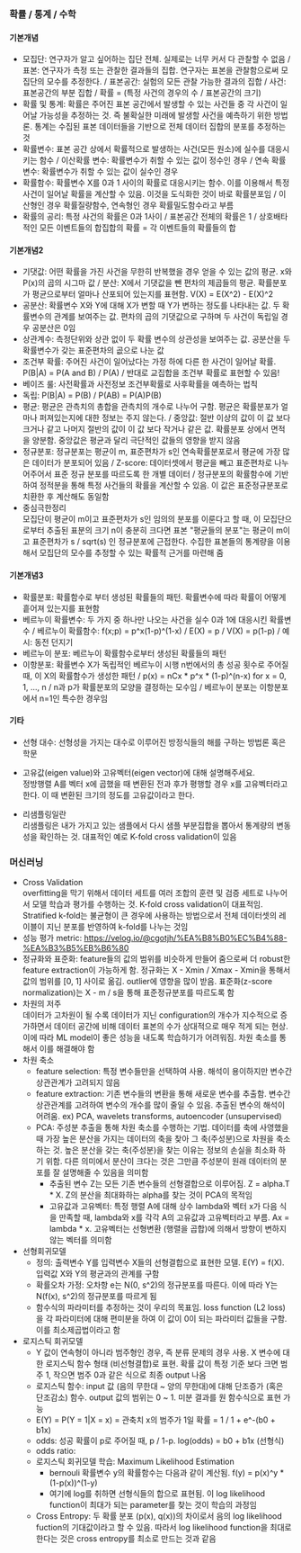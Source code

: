 ### 확률 / 통계 / 수학
#### 기본개념
- 모집단: 연구자가 알고 싶어하는 집단 전체. 실제로는 너무 커서 다 관찰할 수 없음 / 표본: 연구자가 측정 또는 관찰한 결과들의 집합. 연구자는 표본을 관찰함으로써 모집단의 모수를 추정한다. / 표본공간: 실험의 모든 관찰 가능한 결과의 집합 / 사건: 표본공간의 부분 집합 / 확률 = (특정 사건의 경우의 수 / 표본공간의 크기)
- 확률 및 통계: 확률은 주어진 표본 공간에서 발생할 수 있는 사건들 중 각 사건이 일어날 가능성을 추정하는 것. 즉 불확실한 미래에 발생할 사건을 예측하기 위한 방법론. 통계는 수집된 표본 데이터들을 기반으로 전체 데이터 집합의 분포를 추정하는 것
- 확률변수: 표본 공간 상에서 확률적으로 발생하는 사건(모든 원소)에 실수를 대응시키는 함수 / 이산확률 변수: 확률변수가 취할 수 있는 값이 정수인 경우 / 연속 확률 변수: 확률변수가 취할 수 있는 값이 실수인 경우
- 확률함수: 확률변수 X를 0과 1 사이의 확률로 대응시키는 함수. 이를 이용해서 특정 사건이 일어날 확률을 계산할 수 있음. 이것을 도식화한 것이 바로 확률분포임 / 이산형인 경우 확률질량함수, 연속형인 경우 확률밀도함수라고 부름
- 확률의 공리: 특정 사건의 확률은 0과 1사이 / 표본공간 전체의 확률은 1 / 상호배타적인 모든 이벤트들의 합집합의 확률 = 각 이벤트들의 확률들의 합

#### 기본개념2
- 기댓값: 어떤 확률을 가진 사건을 무한히 반복했을 경우 얻을 수 있는 값의 평균. x와 P(x)의 곱의 시그마 값 / 분산: X에서 기댓값을 뺀 편차의 제곱들의 평균. 확률분포가 평균으로부터 얼마나 산포되어 있는지를 표현함. V(X) = E(X^2) - E(X)^2
- 공분산: 확률변수 X와 Y에 대해 X가 변할 때 Y가 변하는 정도를 나타내는 값. 두 확률변수의 관계를 보여주는 값. 편차의 곱의 기댓값으로 구하며 두 사건이 독립일 경우 공분산은 0임
- 상관계수: 측정단위와 상관 없이 두 확률 변수의 상관성을 보여주는 값. 공분산을 두 확률변수가 갖는 표준편차의 곲으로 나눈 값
- 조건부 확률: 주어진 사건이 일어났다는 가정 하에 다른 한 사건이 일어날 확률. P(B|A) = P(A and B) / P(A) / 반대로 교집합을 조건부 확률로 표현할 수 있음!
- 베이즈 룰: 사전확률과 사전정보 조건부확률로 사후확률을 예측하는 법칙
- 독립: P(B|A) = P(B) / P(AB) = P(A)P(B)
- 평균: 평균은 관측치의 총합을 관측치의 개수로 나누어 구함. 평균은 확률분포가 얼마나 퍼져있는지에 대한 정보는 주지 않는다. / 중앙값: 절반 이상의 값이 이 값 보다 크거나 같고 나머지 절반의 값이 이 값 보다 작거나 같은 값. 확률분포 상에서 면적을 양분함. 중앙값은 평균과 달리 극단적인 값들의 영향을 받지 않음
- 정규분포: 정규분포는 평균이 m, 표준편차가 s인 연속확률분포로서 평균에 가장 많은 데이터가 분포되어 있음 / Z-score: 데이터셋에서 평균을 빼고 표준편차로 나누어주어서 표준 정규 분포를 따르도록 한 개별 데이터 / 정규분포의 확률함수에 기반하여 정적분을 통해 특정 사건들의 확률을 계산할 수 있음. 이 값은 표준정규분포로 치환한 후 계산해도 동일함
- 중심극한정리  
모집단이 평균이 m이고 표준편차가 s인 임의의 분포를 이룬다고 할 때, 이 모집단으로부터 추출된 표분의 크기 n이 충분히 크다면 표본 "평균들의 분포"는 평균이 m이고 표준편차가 s / sqrt(s) 인 정규분포에 근접한다. 수집한 표본들의 통계량을 이용해서 모집단의 모수를 추정할 수 있는 확률적 근거를 마련해 줌

#### 기본개념3
- 확률분포: 확률함수로 부터 생성된 확률들의 패턴. 확률변수에 따라 확률이 어떻게 흩어져 있는지를 표현함
- 베르누이 확률변수: 두 가지 중 하나만 나오는 사건을 실수 0과 1에 대응시킨 확률변수 / 베르누이 확률함수: f(x;p) = p^x(1-p)^(1-x) / E(X) = p / V(X) = p(1-p) / 예시: 동전 던지기
- 베르누이 분포: 베르누이 확률함수로부터 생성된 확률들의 패턴
- 이항분포: 확률변수 X가 독립적인 베르누이 시행 n번에서의 총 성공 횟수로 주어질 때, 이 X의 확률함수가 생성한 패턴 / p(x) = nCx * p^x * (1-p)^(n-x) for x = 0, 1, ..., n / n과 p가 확률분포의 모양을 결정하는 모수임 / 베르누이 분포는 이항분포에서 n=1인 특수한 경우임

#### 기타
- 선형 대수: 선형성을 가지는 대수로 이루어진 방정식들의 해를 구하는 방법론 혹은 학문
- 고유값(eigen value)와 고유벡터(eigen vector)에 대해 설명해주세요.  
정방행렬 A를 벡터 x에 곱했을 때 변환된 전과 후가 평행할 경우 x를 고유벡터라고 한다. 이 때 변환된 크기의 정도를 고유값이라고 한다.

- 리샘플링일란  
리샘플링은 내가 가지고 있는 샘플에서 다시 샘플 부분집합을 뽑아서 통계량의 변동성을 확인하는 것. 대표적인 예로 K-fold cross validation이 있음

### 머신러닝
- Cross Validation  
overfitting을 막기 위해서 데이터 세트를 여러 조합의 훈련 및 검증 세트로 나누어서 모델 학습과 평가를 수행하는 것. K-fold cross validation이 대표적임. Stratified k-fold는 불균형이 큰 경우에 사용하는 방법으로서 전체 데이터셋의 레이블이 지닌 분포를 반영하여 k-fold를 나누는 것임
- 성능 평가 metric: https://velog.io/@cgotjh/%EA%B8%B0%EC%B4%88-%EA%B3%B5%EB%B6%80
- 정규화와 표준화: feature들의 값의 범위를 비슷하게 만들어 줌으로써 더 robust한 feature extraction이 가능하게 함. 정규화는 X - Xmin / Xmax - Xmin을 통해서 값의 범위를 [0, 1] 사이로 옮김. outlier에 영향을 많이 받음. 표준화(z-score normalization)는 X - m / s을 통해 표준정규분포를 따르도록 함
- 차원의 저주  
데이터가 고차원이 될 수록 데이터가 지닌 configuration의 개수가 지수적으로 증가하면서 데이터 공간에 비해 데이터 표본의 수가 상대적으로 매우 적게 되는 현상. 이에 따라 ML model이 좋은 성능을 내도록 학습하기가 어려워짐. 차원 축소를 통해서 이를 해결해야 함
- 차원 축소  
  - feature selection: 특정 변수들만을 선택하여 사용. 해석이 용이하지만 변수간 상관관계가 고려되지 않음
  - feature extraction: 기존 변수들의 변환을 통해 새로운 변수를 추출함. 변수간 상관관계를 고려하여 변수의 개수를 많이 줄일 수 있음. 추출된 변수의 해석이 어려움. ex) PCA, wavelets transforms, autoencoder (unsupervised)
  - PCA: 주성분 추출을 통해 차원 축소를 수행하는 기법. 데이터를 축에 사영했을 때 가장 높은 분산을 가지는 데이터의 축을 찾아 그 축(주성분)으로 차원을 축소하는 것. 높은 분산을 갖는 축(주성분)을 찾는 이유는 정보의 손실을 최소화 하기 위함. 다른 의미에서 분산이 크다는 것은 그만큼 주성분이 원래 데이터의 분포를 잘 설명해줄 수 있음을 의미함
    - 추출된 변수 Z는 모든 기존 변수들의 선형결합으로 이루어짐. Z = alpha.T * X. Z의 분산을 최대화하는 alpha를 찾는 것이 PCA의 목적임
    - 고유값과 고유벡터: 특정 행렬 A에 대해 상수 lambda와 벡터 x가 다음 식을 만족할 때, lambda와 x를 각각 A의 고유값과 고유벡터라고 부름. Ax = lambda * x. 고유벡터는 선형변환 (행렬을 곱합)에 의해서 방향이 변하지 않는 벡터를 의미함
- 선형회귀모델
  - 정의: 출력변수 Y를 입력변수 X들의 선형결합으로 표현한 모델. E(Y) = f(X). 입력값 X와 Y의 평균과의 관계를 구함
  - 확률오차 가정: 오차항 e는 N(0, s^2)의 정규분포를 따른다. 이에 따라 Y는 N(f(x), s^2)의 정규분포를 따르게 됨
  - 함수식의 파라미터를 추정하는 것이 우리의 목표임. loss function (L2 loss)을 각 파라미터에 대해 편미분을 하여 이 값이 0이 되는 파라미터 값들을 구함. 이를 최소제곱법이라고 함
- 로지스틱 회귀모델
  - Y 값이 연속형이 아니라 범주형인 경우, 즉 분류 문제의 경우 사용. X 변수에 대한 로지스틱 함수 형태 (비선형결합)로 표현. 확률 값이 특정 기준 보다 크면 범주 1, 작으면 범주 0과 같은 식으로 최종 output 나옴
  - 로지스틱 함수: input 값 (음의 무한대 ~ 양의 무한대)에 대해 단조증가 (혹은 단조감소) 함수. output 값의 범위는 0 ~ 1. 미분 결과를 원 함수식으로 표현 가능
  - E(Y) = P(Y = 1|X = x) = 관축치 x의 범주가 1일 확률 = 1 / 1 + e^-(b0 + b1x)
  - odds: 성공 확률이 p로 주어질 때, p / 1-p. log(odds) = b0 + b1x (선형식)
  - odds ratio: 
  - 로지스틱 회귀모델 학습: Maximum Likelihood Estimation
    - bernouli 확률변수 y의 확률함수는 다음과 같이 계산됨. f(y) = p(x)^y * (1-p(x))^(1-y)
    - 여기에 log를 취하면 선형식들의 합으로 표현됨. 이 log likelihood function이 최대가 되는 parameter를 찾는 것이 학습의 과정임
  - Cross Entropy: 두 확률 분포 (p(x), q(x))의 차이로서 음의 log likelihood fuction의 기대값이라고 할 수 있음. 따라서 log likelihood function을 최대로 한다는 것은 cross entropy를 최소로 만드는 것과 같음
